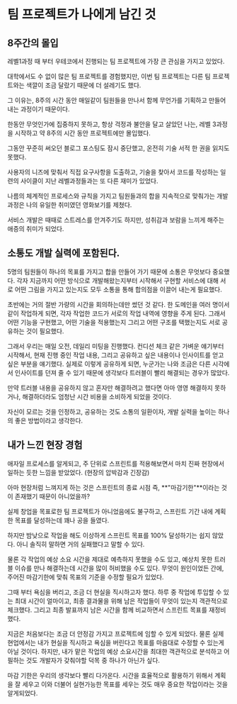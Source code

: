 # 팀 프로젝트가 나에게 남긴 것



## 8주간의 몰입

레벨1과정 때 부터 우테코에서 진행되는 팀 프로젝트에 가장 큰 관심을 가지고 있었다. 

대학에서도 수 없이 많은 팀 프로젝트를 경험했지만, 이번 팀 프로젝트는 다른 팀 프로젝트와는 색깔이 조금 달랐기 때문에 더 설레기도 했다. 

그 이유는, 8주의 시간 동안 매일같이 팀원들을 만나서 함께 무언가를 기획하고 만들어 내는 과정이기 때문이다.

한동안 무엇인가에 집중하지 못하고, 항상 걱정과 불안을 달고 살았던 나는, 레벨 3과정을 시작하고 약 8주의 시간 동안 프로젝트에만 몰입했다. 

그동안 꾸준히 써오던 블로그 포스팅도 잠시 중단했고, 온전히 기술 서적 한 권을 읽지도 못했다. 

사용자의 니즈에 맞춰서 직접 요구사항을 도출하고, 기술을 찾아서 코드를 작성하는 일련의 사이클이 지난 레벨과정들과는 또 다른 재미가 있었다. 

나름의 체계적인 프로세스와 규칙을 가지고 팀원들과의 합을 지속적으로 맞춰가는 개발 과정은 나의 유일한 취미였던 영화보기를 제쳤다.

서비스 개발은 때때로 스트레스를 안겨주기도 하지만, 성취감과 보람을 느끼게 해주는 애증의 취미가 되었다.



## 소통도 개발 실력에 포함된다.

5명의 팀원들이 하나의 목표를 가지고 합을 만들어 가기 때문에 소통은 무엇보다 중요했다. 각자 지금까지 어떤 방식으로 개발해왔는지부터 시작해서 구현할 서비스에 대해 서로 어떤 그림을 가지고 있는지도 모두 소통을 통해 합의점을 이끌어 내는게 필요했다.

초반에는 거의 절반 가량의 시간을 회의하는데만 썼던 것 같다. 한 도메인을 여러 명이서 같이 작업하게 되면, 각자 작업한 코드가 서로의 작업 내역에 영향을 주게 된다. 그래서 어떤 기능을 구현했고, 어떤 기술을 적용했는지 그리고 어떤 구조를 택했는지도 서로 공유하는 것이 필요했다.

그래서 우리는 매일 오전, 데일리 미팅을 진행했다. 컨디션 체크 같은 가벼운 얘기부터 시작해서, 현재 진행 중인 작업 내용, 그리고 공유하고 싶은 내용이나 인사이트를 얻고 싶은 부분을 얘기했다. 실제로 이렇게 공유하게 되면, 누군가는 나와 조금은 다른 시각에서 인사이트를 던져 줄 수 있기 때문에 생각보다 트러블이 빨리 해결되는 경우가 많았다.

만약 트러블 내용을 공유하지 않고 혼자만 해결하려고 했다면 아마 영영 해결하지 못하거나, 해결하더라도 엄청난 시간 비용을 소비하게 되었을 것이다. 

자신이 모르는 것을 인정하고, 공유하는 것도 소통의 일환이자, 개발 실력을 높이는 하나의 좋은 방법이라고 생각한다.



## 내가 느낀 현장 경험

애자일 프로세스를 알게되고, 주 단위로 스프린트를 적용해보면서 마치 진짜 현장에서 일하는 듯한 느낌을 받았었다. (현장의 압박감과 긴장감) 

아마 현장처럼 느껴지게 하는 것은 스프린트의 종료 시점 즉, **"마감기한"**이라는 것이 존재했기 때문이 아니었을까?

실제 창업을 목표로한 팀 프로젝트가 아니었음에도 불구하고, 스프린트 기간 내에 계획한 목표를 달성하는데 꽤나 공을 들였다. 

하지만 밤낮으로 작업을 해도 이상하게 스프린트 목표를 100% 달성하기는 쉽지 않았다. 아니 솔직히 말하면 거의 실패했다고 말할 수 있다. 

물론 각 작업의 예상 소요 시간을 제대로 예측하지 못했을 수도 있고, 예상치 못한 트러블 이슈를 만나 해결하는데 시간을 많이 허비했을 수도 있다. 무엇이 원인이었든 간에, 주어진 마감기한에 맞춰 목표의 기준을 수정할 필요가 있었다. 

그때 부터 욕심을 버리고, 조금 더 현실을 직시하고자 했다. 하루 중 작업에 투입할 수 있는 최대 시간이 얼마이고, 최종 결과물을 위해 남은 작업들이 무엇이 있는지 객관적으로 체크했다. 그리고 최종 발표까지 남은 시간을 함께 비교하면서 스프린트 목표를 재정비 했다.

지금은 처음보다는 조금 더 안정감 가지고 프로젝트에 임할 수 있게 되었다. 물론 실제 현업에서는 내가 현실을 직시하고 욕심을 버린다고 목표를 마음대로 수정할 수 있는게 아닐 것이다. 하지만, 내가 맡은 작업의 예상 소요시간을 최대한 객관적으로 분석하고 어필하는 것도 개발자가 갖춰야할 덕목 중 하나가 아닌가 싶다.

마감 기한은 우리의 생각보다 빨리 다가온다. 시간을 효율적으로 활용하기 위해서 계획을 잘 세우고 이와 더불어 실현가능한 목표를 세우는 것도 매우 중요한 작업이라는 것을 알게되었다.